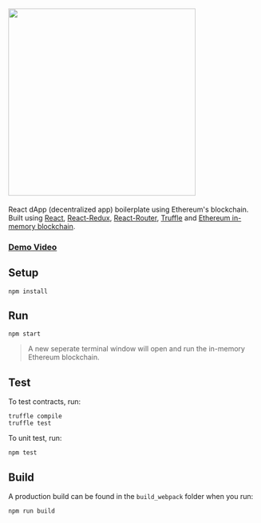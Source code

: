 # <img src="https://s3.postimg.org/qp7po9h8j/Screen_Shot_2017-08-20_at_4.32.37_PM.png" width="375"/>
React dApp (decentralized app) boilerplate using Ethereum's blockchain. Built using [React](https://github.com/facebook/react), [React-Redux](https://github.com/reactjs/react-redux), [React-Router](https://github.com/ReactTraining/react-router), [Truffle](http://truffleframework.com/) and [Ethereum in-memory blockchain](https://github.com/ethereumjs/testrpc).

### [Demo Video](https://www.youtube.com/watch?v=zdoWHxerXPo&feature=youtu.be&t=6m50s)

## Setup
```
npm install
```

## Run
```
npm start
```

> A new seperate terminal window will open and run the in-memory Ethereum blockchain.

## Test
To test contracts, run:
```
truffle compile
truffle test
```

To unit test, run:
```
npm test
```

## Build
A production build can be found in the `build_webpack` folder when you run:
```
npm run build
```
